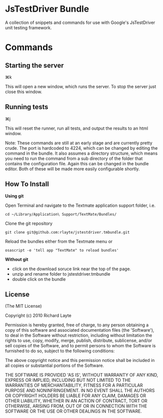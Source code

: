
# JsTestDriver Bundle

A collection of snippets and commands for use with Google's JsTestDriver unit testing framework.

# Commands

## Starting the server

&#x2318;k

This will open a new window, which runs the server. To stop the server just close this window.

## Running tests

&#x2318;j

This will reset the runner, run all tests, and output the results to an html window.

Note: These commands are still at an early stage and are currently pretty crude. The port is hardcoded to 4224, which can be changed by editing the command in the bundle. It also assumes a directory structure, which means you need to run the command from a sub directory of the folder that contains the configuration file. Again this can be changed in the bundle editor. Both of these will be made more easily configurable shortly.

## How To Install

**Using git**

Open Terminal and navigate to the Textmate application support folder, i.e.

`cd ~/Library/Application\ Support/TextMate/Bundles/`

Clone the git repository

`git clone git@github.com:rlayte/jstestdriver.tmbundle.git`

Reload the bundles either from the Textmate menu or

`osascript -e 'tell app "TextMate" to reload bundles'`

**Without git**

+ click on the download soruce link near the top of the page.
+ unzip and rename folder to jstestdriver.tmbundle
+ double click on the bundle

## License 

(The MIT License)

Copyright (c) 2010 Richard Layte

Permission is hereby granted, free of charge, to any person obtaining
a copy of this software and associated documentation files (the
'Software'), to deal in the Software without restriction, including
without limitation the rights to use, copy, modify, merge, publish,
distribute, sublicense, and/or sell copies of the Software, and to
permit persons to whom the Software is furnished to do so, subject to
the following conditions:

The above copyright notice and this permission notice shall be
included in all copies or substantial portions of the Software.

THE SOFTWARE IS PROVIDED 'AS IS', WITHOUT WARRANTY OF ANY KIND,
EXPRESS OR IMPLIED, INCLUDING BUT NOT LIMITED TO THE WARRANTIES OF
MERCHANTABILITY, FITNESS FOR A PARTICULAR PURPOSE AND NONINFRINGEMENT.
IN NO EVENT SHALL THE AUTHORS OR COPYRIGHT HOLDERS BE LIABLE FOR ANY
CLAIM, DAMAGES OR OTHER LIABILITY, WHETHER IN AN ACTION OF CONTRACT,
TORT OR OTHERWISE, ARISING FROM, OUT OF OR IN CONNECTION WITH THE
SOFTWARE OR THE USE OR OTHER DEALINGS IN THE SOFTWARE.
